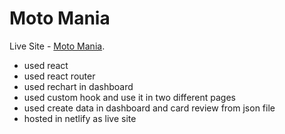 # Moto Mania

Live Site - [Moto Mania](https://moto-mania.netlify.app/).

- used react
- used react router
- used rechart in dashboard
- used custom hook and use it in two different pages
- used create data in dashboard and card review from json file
- hosted in netlify as live site
